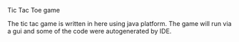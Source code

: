 Tic Tac Toe  game


The tic tac game is written in here using java platform.
The game will run via a gui and some of the code were autogenerated by IDE.

